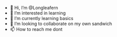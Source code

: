 - 👋 Hi, I’m @Longleafern
- 👀 I’m interested in learning
- 🌱 I’m currently learning basics
- 💞️ I’m looking to collaborate on my own sandwich
- 📫 How to reach me dont

<!---
Longleafern/Longleafern is a ✨ special ✨ repository because its `README.md` (this file) appears on your GitHub profile.
You can click the Preview link to take a look at your changes.
--->
